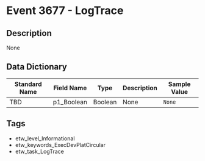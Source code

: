 # Event 3677 - LogTrace

## Description
None

## Data Dictionary
|Standard Name|Field Name|Type|Description|Sample Value|
|---|---|---|---|---|
|TBD|p1_Boolean|Boolean|None|`None`|

## Tags
* etw_level_Informational
* etw_keywords_ExecDevPlatCircular
* etw_task_LogTrace